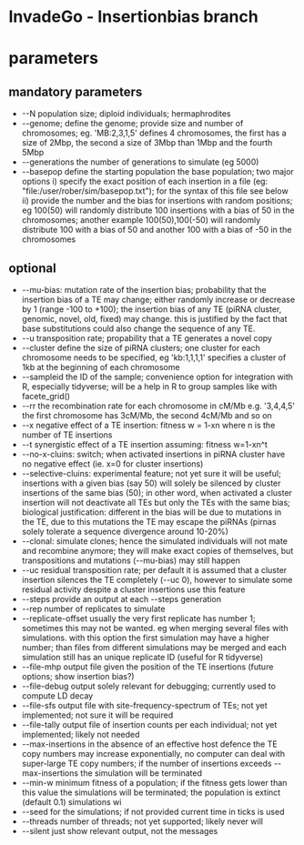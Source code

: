 InvadeGo - Insertionbias branch
================


# parameters

## mandatory parameters

* --N population size; diploid individuals; hermaphrodites
* --genome; define the genome; provide size and number of chromosomes; eg. 'MB:2,3,1,5' defines 4 chromosomes, the first has a size of 2Mbp, the second a size of 3Mbp than 1Mbp and the fourth 5Mbp
* --generations the number of generations to simulate (eg 5000)
* --basepop define the starting population the base population; two major options i) specify the exact position of each insertion in a file (eg: "file:/user/rober/sim/basepop.txt"); for the syntax of this file see below ii) provide the number and the bias for insertions with random positions; eg 100(50) will randomly distribute 100 insertions with a bias of 50 in the chromosomes; another example 100(50),100(-50) will randomly distribute 100 with a bias of 50 and another 100 with a bias of -50 in the chromosomes




## optional
* --mu-bias: mutation rate of the insertion bias; probability that the insertion bias of a TE may change; either randomly increase or decrease by 1 (range -100 to +100); the insertion bias of any TE (piRNA cluster, genomic, novel, old, fixed) may change. this is justified by the fact that base substitutions could also change the sequence of any TE.
* --u transposition rate; propability that a TE generates a novel copy
* --cluster define the size of piRNA clusters; one cluster for each chromosome needs to be specified, eg 'kb:1,1,1,1' specifies a cluster of 1kb at the beginning of each chromosome
* --sampleid the ID of the sample; convenience option for integration with R, especially tidyverse; will be a help in R to group samples like with facete_grid()
* --rr the recombination rate for each chromosome in cM/Mb  e.g. '3,4,4,5' the first chromosome has 3cM/Mb, the second 4cM/Mb and so on
* --x negative effect of a TE insertion: fitness w = 1-xn where n is the number of TE insertions
* --t synergistic effect of a TE insertion assuming: fitness w=1-xn^t 
* --no-x-cluins: switch; when activated insertions in piRNA cluster have no negative effect (ie. x=0 for cluster insertions)
* --selective-cluins: experimental feature; not yet sure it will be useful; insertions with a given bias (say 50) will solely be silenced by cluster insertions of the same bias (50); in other word, when activated a cluster insertion will not deactivate all TEs but only the TEs with the same bias; biological justification: different in the bias will be due to mutations in the TE, due to this mutations the TE may escape the piRNAs (pirnas solely tolerate a sequence divergence around 10-20%)
* --clonal: simulate clones; hence the simulated individuals will not mate and recombine anymore; they will make exact copies of themselves, but transpositions and mutations (--mu-bias) may still happen
* --uc residual transposition rate; per default it is assumed that a cluster insertion silences the TE completely (--uc 0), however to simulate some residual activity despite a cluster insertions use this feature
* --steps provide an output at each --steps generation
* --rep number of replicates to simulate
* --replicate-offset usually the very first replicate has number 1; sometimes this may not be wanted. eg when merging several files with simulations. with this option the first simulation may have a higher number; than files from different simulations may be merged and each simulation still has an unique replicate ID (useful for R tidyverse)
* --file-mhp output file given the position of the TE insertions (future options; show insertion bias?)
* --file-debug output solely relevant for debugging; currently used to compute LD decay
* --file-sfs output file with site-frequency-spectrum of TEs; not yet implemented; not sure it will be required
* --file-tally output file of insertion counts per each individual; not yet implemented; likely not needed
* --max-insertions in the absence of an effective host defence the TE copy numbers may increase exponentially, no computer can deal with super-large TE copy numbers; if the number of insertions exceeds --max-insertions the simulation will be terminated
* --min-w minimum fitness of a population; if the fitness gets lower than this value the simulations will be terminated; the population is extinct (default 0.1)
 simulations wi
* --seed for the simulations; if not provided current time in ticks is used
* --threads number of threads; not yet supported; likely never will
* --silent just show relevant output, not the messages
